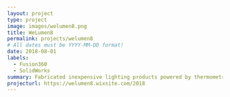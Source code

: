 ```yaml
---
layout: project
type: project
image: images/welumen8.png
title: WeLumen8
permalink: projects/welumen8
# All dates must be YYYY-MM-DD format!
date: 2018-08-01
labels:
  - Fusion360
  - SolidWorks
summary: Fabricated inexpensive lighting products powered by thermometric generators to support developing countries and locations affected by natural disaster through NGO partnership. Developed and assembled a novel multi-tool flashlight and other disaster relief products using Fusion360 to accommodate various circuit designs.
projecturl: https://welumen8.wixsite.com/2018
---
```

